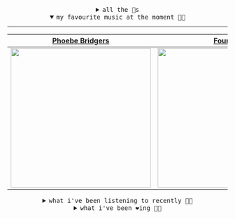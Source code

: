 <details>

<summary align="center"><samp>all the 🥚s</samp></summary>
<hr />

<a href="https://github.com/bitttttten"><img src="https://avatars2.githubusercontent.com/u/19930241?s=90&u=2aef7cbf4a59d361894145c97676391ec46fea4d&v=4" width="30" height="30" /><a href="https://github.com/pvinis"><img src="https://avatars0.githubusercontent.com/u/100233?s=90&v=4" width="30" height="30" />

<samp><a href="https://github.com/bitttttten/bitttttten/issues/1">become an 🥚</a></samp>

</details>

<details open>

<summary align="center"><samp>my favourite music at the moment 🎵🎶</samp></summary>
<hr />

<!-- toc -->

| [Phoebe Bridgers](https://open.spotify.com/artist/1r1uxoy19fzMxunt3ONAkG)                                                                                        | [Four Tet](https://open.spotify.com/artist/7Eu1txygG6nJttLHbZdQOh)                                                                                               | [Céu](https://open.spotify.com/artist/2eFVsaX3yHLPeWpiqvmeFn)                                                                                                    | [Rival Consoles](https://open.spotify.com/artist/05lIUgmmsmTX2N9dCKc8rC)                                                                                         |
| ---------------------------------------------------------------------------------------------------------------------------------------------------------------- | ---------------------------------------------------------------------------------------------------------------------------------------------------------------- | ---------------------------------------------------------------------------------------------------------------------------------------------------------------- | ---------------------------------------------------------------------------------------------------------------------------------------------------------------- |
| [<img src="https://i.scdn.co/image/1c90d650ee787a51e18e475584b595c9234eac48" width="320" height="auto">](https://open.spotify.com/artist/1r1uxoy19fzMxunt3ONAkG) | [<img src="https://i.scdn.co/image/f96458025a0640bf1d3c8f764a42ec21d4db1eae" width="320" height="auto">](https://open.spotify.com/artist/7Eu1txygG6nJttLHbZdQOh) | [<img src="https://i.scdn.co/image/a15cbc34c02028e2b6e15efba34e5ed1de1827b4" width="320" height="auto">](https://open.spotify.com/artist/2eFVsaX3yHLPeWpiqvmeFn) | [<img src="https://i.scdn.co/image/51c4fddae4b0819ffd45446e3ecda317cf99c105" width="320" height="auto">](https://open.spotify.com/artist/05lIUgmmsmTX2N9dCKc8rC) |

<!-- tocstop -->

</details>

<details>

<summary align="center"><samp>what i've been listening to recently 🎵🎶</samp></summary>
<hr />

<!-- toc -->

| [Miki Dora<br />Amen Dunes](https://open.spotify.com/track/27r5zOoscJYQOkWpDmv4Pm)                                                                              | [Cellular<br />King Krule](https://open.spotify.com/track/6tWDQ5rDHgoWPjmMwPXrF7)                                                                               | [Deep Connections<br />Octo Octa](https://open.spotify.com/track/4crRORb2ixk978arkfwz9t)                                                                        | [This Isn't My Best Light<br />Laurence Guy](https://open.spotify.com/track/17QEHVsJCLYd2URZ6HYz1h)                                                             |
| --------------------------------------------------------------------------------------------------------------------------------------------------------------- | --------------------------------------------------------------------------------------------------------------------------------------------------------------- | --------------------------------------------------------------------------------------------------------------------------------------------------------------- | --------------------------------------------------------------------------------------------------------------------------------------------------------------- |
| [<img src="https://i.scdn.co/image/12d63aa814960576ca78735c046f0389418b3b23" width="320" height="auto">](https://open.spotify.com/track/27r5zOoscJYQOkWpDmv4Pm) | [<img src="https://i.scdn.co/image/69fb04c9a7d9d4c9470e62445c4075e6838aa6c9" width="320" height="auto">](https://open.spotify.com/track/6tWDQ5rDHgoWPjmMwPXrF7) | [<img src="https://i.scdn.co/image/7018923c6e167d95bf2be6130f1e6ff71424acf8" width="320" height="auto">](https://open.spotify.com/track/4crRORb2ixk978arkfwz9t) | [<img src="https://i.scdn.co/image/966813ed88b8816f186f0bba5abdd5e4e44e1504" width="320" height="auto">](https://open.spotify.com/track/17QEHVsJCLYd2URZ6HYz1h) |

<!-- tocstop -->

</details>

<details>

<summary align="center"><samp>what i've been ❤️ing 🎵🎶</samp></summary>
<hr />

<!-- toc -->

| [Sleep Apnea<br />Beach Fossils](https://open.spotify.com/album/5azIxtaUJfDBczJd9o6l7p)                                                                         | [Truth Is Light<br />Joe Goddard](https://open.spotify.com/album/3IbY6WzMWrPx7ZnqMfEkd6)                                                                        | [Hum<br />Adult Jazz](https://open.spotify.com/album/1HZrdVgSZaffGoAJyn6v94)                                                                                    | [Angels<br />Dark Sky](https://open.spotify.com/album/0VN8KeolDU9D7Iv1ivEYvV)                                                                                   |
| --------------------------------------------------------------------------------------------------------------------------------------------------------------- | --------------------------------------------------------------------------------------------------------------------------------------------------------------- | --------------------------------------------------------------------------------------------------------------------------------------------------------------- | --------------------------------------------------------------------------------------------------------------------------------------------------------------- |
| [<img src="https://i.scdn.co/image/ab67616d0000b273930d619f6011fa6099e080e8" width="320" height="auto">](https://open.spotify.com/album/5azIxtaUJfDBczJd9o6l7p) | [<img src="https://i.scdn.co/image/ab67616d0000b2730fe5424254ffbaba05e92479" width="320" height="auto">](https://open.spotify.com/album/3IbY6WzMWrPx7ZnqMfEkd6) | [<img src="https://i.scdn.co/image/ab67616d0000b2734dc92c5a481a4e3bd97b95eb" width="320" height="auto">](https://open.spotify.com/album/1HZrdVgSZaffGoAJyn6v94) | [<img src="https://i.scdn.co/image/ab67616d0000b273ed5b11c1a9c59eed8d73c144" width="320" height="auto">](https://open.spotify.com/album/0VN8KeolDU9D7Iv1ivEYvV) |

<!-- tocstop -->

</details>
